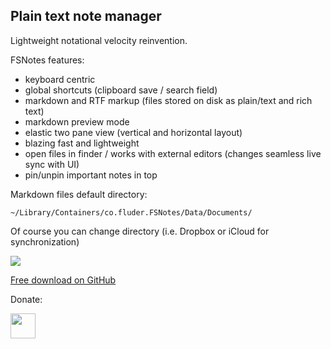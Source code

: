 ## Plain text note manager

Lightweight notational velocity reinvention. 

FSNotes features:

- keyboard centric
- global shortcuts (clipboard save / search field)
- markdown and RTF markup (files stored on disk as plain/text and rich text)
- markdown preview mode
- elastic two pane view (vertical and horizontal layout)
- blazing fast and lightweight
- open files in finder / works with external editors (changes seamless live sync with UI)
- pin/unpin important notes in top

Markdown files default directory:

```~/Library/Containers/co.fluder.FSNotes/Data/Documents/```

Of course you can change directory (i.e. Dropbox or iCloud for synchronization)

![](https://raw.githubusercontent.com/glushchenko/fsnotes/master/macos.png?v=2254)

<a href="https://github.com/glushchenko/fsnotes/releases">Free download on GitHub</a>

Donate: 

<a href="https://itunes.apple.com/app/fsnotes/id1277179284"><img height="40px" src="https://f001.backblazeb2.com/file/og-files/Download_on_the_Mac_App_Store_Badge_US-UK_165x40.png"/></a> 

